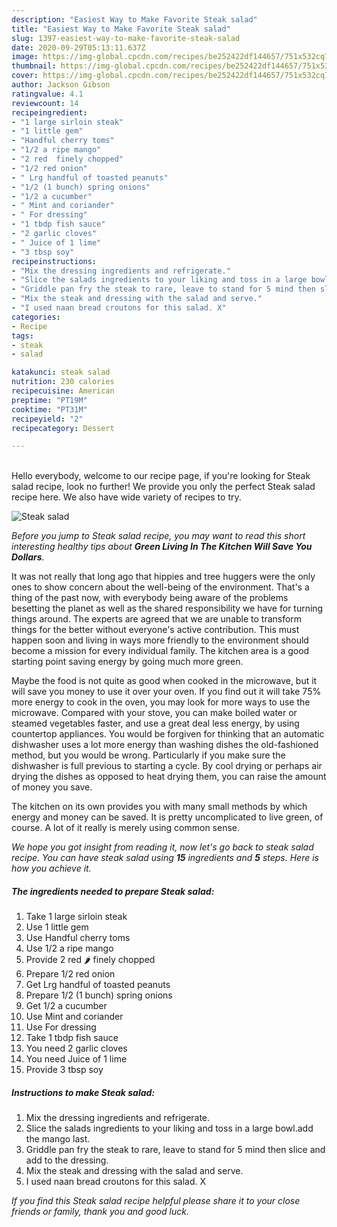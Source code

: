 ```yaml
---
description: "Easiest Way to Make Favorite Steak salad"
title: "Easiest Way to Make Favorite Steak salad"
slug: 1397-easiest-way-to-make-favorite-steak-salad
date: 2020-09-29T05:13:11.637Z
image: https://img-global.cpcdn.com/recipes/be252422df144657/751x532cq70/steak-salad-recipe-main-photo.jpg
thumbnail: https://img-global.cpcdn.com/recipes/be252422df144657/751x532cq70/steak-salad-recipe-main-photo.jpg
cover: https://img-global.cpcdn.com/recipes/be252422df144657/751x532cq70/steak-salad-recipe-main-photo.jpg
author: Jackson Gibson
ratingvalue: 4.1
reviewcount: 14
recipeingredient:
- "1 large sirloin steak"
- "1 little gem"
- "Handful cherry toms"
- "1/2 a ripe mango"
- "2 red  finely chopped"
- "1/2 red onion"
- " Lrg handful of toasted peanuts"
- "1/2 (1 bunch) spring onions"
- "1/2 a cucumber"
- " Mint and coriander"
- " For dressing"
- "1 tbdp fish sauce"
- "2 garlic cloves"
- " Juice of 1 lime"
- "3 tbsp soy"
recipeinstructions:
- "Mix the dressing ingredients and refrigerate."
- "Slice the salads ingredients to your liking and toss in a large bowl.add the mango last."
- "Griddle pan fry the steak to rare, leave to stand for 5 mind then slice and add to the dressing."
- "Mix the steak and dressing with the salad and serve."
- "I used naan bread croutons for this salad. X"
categories:
- Recipe
tags:
- steak
- salad

katakunci: steak salad 
nutrition: 230 calories
recipecuisine: American
preptime: "PT19M"
cooktime: "PT31M"
recipeyield: "2"
recipecategory: Dessert

---
```

<br>
Hello everybody, welcome to our recipe page, if you're looking for Steak salad recipe, look no further! We provide you only the perfect Steak salad recipe here. We also have wide variety of recipes to try.
<br>


![Steak salad](https://img-global.cpcdn.com/recipes/be252422df144657/751x532cq70/steak-salad-recipe-main-photo.jpg)

<i>Before you jump to Steak salad recipe, you may want to read this short interesting healthy tips about 
<strong>Green Living In The Kitchen Will Save You Dollars</strong>.</i>
</br>

It was not really that long ago that hippies and tree huggers were the only ones to show concern about the well-being of the environment. That's a thing of the past now, with everybody being aware of the problems besetting the planet as well as the shared responsibility we have for turning things around. The experts are agreed that we are unable to transform things for the better without everyone's active contribution. This must happen soon and living in ways more friendly to the environment should become a mission for every individual family. The kitchen area is a good starting point saving energy by going much more green.

Maybe the food is not quite as good when cooked in the microwave, but it will save you money to use it over your oven. If you find out it will take 75% more energy to cook in the oven, you may look for more ways to use the microwave. Compared with your stove, you can make boiled water or steamed vegetables faster, and use a great deal less energy, by using countertop appliances. You would be forgiven for thinking that an automatic dishwasher uses a lot more energy than washing dishes the old-fashioned method, but you would be wrong. Particularly if you make sure the dishwasher is full previous to starting a cycle. By cool drying or perhaps air drying the dishes as opposed to heat drying them, you can raise the amount of money you save.

The kitchen on its own provides you with many small methods by which energy and money can be saved. It is pretty uncomplicated to live green, of course. A lot of it really is merely using common sense.


<i>We hope you got insight from reading it, now let's go back to steak salad recipe. You can have steak salad using <strong>15</strong> ingredients and <strong>5</strong> steps. Here is how you achieve it.
</i>

##### The ingredients needed to prepare Steak salad:

1. Take 1 large sirloin steak
1. Use 1 little gem
1. Use Handful cherry toms
1. Use 1/2 a ripe mango
1. Provide 2 red 🌶 finely chopped
1. Prepare 1/2 red onion
1. Get  Lrg handful of toasted peanuts
1. Prepare 1/2 (1 bunch) spring onions
1. Get 1/2 a cucumber
1. Use  Mint and coriander
1. Use  For dressing
1. Take 1 tbdp fish sauce
1. You need 2 garlic cloves
1. You need  Juice of 1 lime
1. Provide 3 tbsp soy


##### Instructions to make Steak salad:

1. Mix the dressing ingredients and refrigerate.
1. Slice the salads ingredients to your liking and toss in a large bowl.add the mango last.
1. Griddle pan fry the steak to rare, leave to stand for 5 mind then slice and add to the dressing.
1. Mix the steak and dressing with the salad and serve.
1. I used naan bread croutons for this salad. X


<i>If you find this Steak salad recipe helpful please share it to your close friends or family, thank you and good luck.</i>
